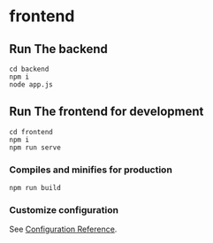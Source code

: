 # frontend

## Run The backend
```
cd backend
npm i
node app.js
```

## Run The frontend for development
```
cd frontend
npm i
npm run serve
```

### Compiles and minifies for production
```
npm run build
```

### Customize configuration
See [Configuration Reference](https://cli.vuejs.org/config/).
